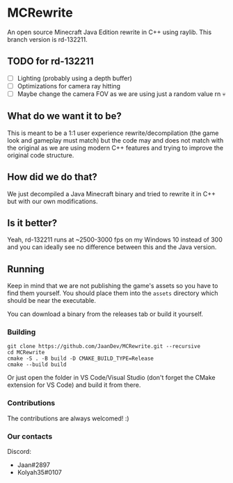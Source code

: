 # MCRewrite
An open source Minecraft Java Edition rewrite in C++ using raylib.
This branch version is rd-132211.

## TODO for rd-132211
- [ ] Lighting (probably using a depth buffer)
- [ ] Optimizations for camera ray hitting
- [ ] Maybe change the camera FOV as we are using just a random value rn :skull:

## What do we want it to be?
This is meant to be a 1:1 user experience rewrite/decompilation (the game look and gameplay must match) but the code may and does not match with the original as we are using modern C++ features and trying to improve the original code structure.

## How did we do that?
We just decompiled a Java Minecraft binary and tried to rewrite it in C++ but with our own modifications.

## Is it better?
Yeah, rd-132211 runs at ~2500-3000 fps on my Windows 10 instead of 300 and you can ideally see no difference between this and the Java version.

## Running
Keep in mind that we are not publishing the game's assets so you have to find them yourself. You should place them into the `assets` directory which should be near the executable.

You can download a binary from the releases tab or build it yourself.

### Building
```
git clone https://github.com/JaanDev/MCRewrite.git --recursive
cd MCRewrite
cmake -S . -B build -D CMAKE_BUILD_TYPE=Release
cmake --build build
```
Or just open the folder in VS Code/Visual Studio (don't forget the CMake extension for VS Code) and build it from there.

### Contributions
The contributions are always welcomed! :<zero-width space>)

### Our contacts
Discord:
* Jaan#2897
* Kolyah35#0107
